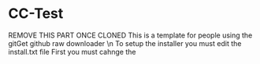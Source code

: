 # CC-Test
REMOVE THIS PART ONCE CLONED
This is a template for people using the gitGet github raw downloader \n
To setup the installer you must edit the install.txt file
First you must cahnge the 
